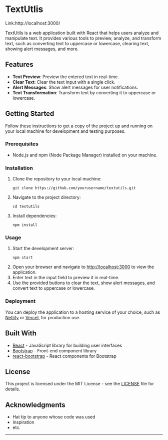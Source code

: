 # TextUtlis

Link:http://localhost:3000/

TextUtils is a web application built with React that helps users analyze and manipulate text. It provides various tools to preview, analyze, and transform text, such as converting text to uppercase or lowercase, clearing text, showing alert messages, and more.

## Features

- **Text Preview**: Preview the entered text in real-time.
- **Clear Text**: Clear the text input with a single click.
- **Alert Messages**: Show alert messages for user notifications.
- **Text Transformation**: Transform text by converting it to uppercase or lowercase.

## Getting Started

Follow these instructions to get a copy of the project up and running on your local machine for development and testing purposes.

### Prerequisites

- Node.js and npm (Node Package Manager) installed on your machine.

### Installation

1. Clone the repository to your local machine:
   ```
   git clone https://github.com/yourusername/textutils.git
   ```
2. Navigate to the project directory:
   ```
   cd textutils
   ```
3. Install dependencies:
   ```
   npm install
   ```

### Usage

1. Start the development server:
   ```
   npm start
   ```
2. Open your browser and navigate to [http://localhost:3000](http://localhost:3000) to view the application.
3. Enter text in the input field to preview it in real-time.
4. Use the provided buttons to clear the text, show alert messages, and convert text to uppercase or lowercase.

### Deployment

You can deploy the application to a hosting service of your choice, such as [Netlify](https://www.netlify.com/) or [Vercel](https://vercel.com/), for production use.

## Built With

- [React](https://reactjs.org/) - JavaScript library for building user interfaces
- [Bootstrap](https://getbootstrap.com/) - Front-end component library
- [react-bootstrap](https://react-bootstrap.github.io/) - React components for Bootstrap

## License

This project is licensed under the MIT License - see the [LICENSE](LICENSE) file for details.

## Acknowledgments

- Hat tip to anyone whose code was used
- Inspiration
- etc.

---

